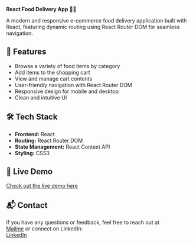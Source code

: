 **React Food Delivery App** 🍔🚚

A modern and responsive e-commerce food delivery application built with React, featuring dynamic routing using React Router DOM for seamless navigation.

## 🚀 Features

- Browse a variety of food items by category  
- Add items to the shopping cart  
- View and manage cart contents  
- User-friendly navigation with React Router DOM  
- Responsive design for mobile and desktop  
- Clean and intuitive UI  

## 🛠️ Tech Stack

- **Frontend:** React  
- **Routing:** React Router DOM  
- **State Management:** React Context API 
- **Styling:** CSS3

## 🔗 Live Demo

[Check out the live demo here]((https://682ebba02ee7d0b39dfec02f--aesthetic-longma-a78f45.netlify.app/))

## 📬 Contact

If you have any questions or feedback, feel free to reach out at  
[Mailme](mailto:sriharini01122004@gmail.com) or connect on LinkedIn:  
[LinkedIn](https://www.linkedin.com/in/sri-harini-061618307/)


